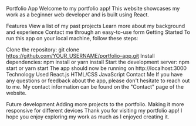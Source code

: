 Portfolio App
Welcome to my portfolio app! This website showcases my work as a beginner web developer and is built using React.

Features
View a list of my past projects
Learn more about my background and experience
Contact me through an easy-to-use form
Getting Started
To run this app on your local machine, follow these steps:

Clone the repository: git clone https://github.com/YOUR_USERNAME/portfolio-app.git
Install dependencies: npm install or yarn install
Start the development server: npm start or yarn start
The app should now be running on http://localhost:3000
Technology Used
React.js
HTML/CSS
JavaScript
Contact Me
If you have any questions or feedback about the app, please don't hesitate to reach out to me. My contact information can be found on the "Contact" page of the website.

Future development
Adding more projects to the portfolio.
Making it more responsive for different devices
Thank you for visiting my portfolio app! I hope you enjoy exploring my work as much as I enjoyed creating it.